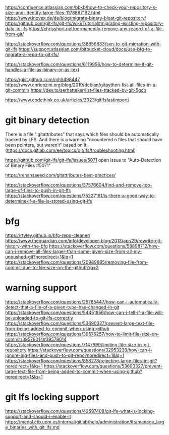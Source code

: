 https://confluence.atlassian.com/bbkb/how-to-check-your-repository-s-size-and-identify-large-files-1178867192.html
https://www.inovex.de/de/blog/migrate-binary-bloat-git-repository/
https://github.com/git-lfs/git-lfs/wiki/Tutorial#migrating-existing-repository-data-to-lfs
https://chrisshort.net/permanently-remove-any-record-of-a-file-from-git/

https://stackoverflow.com/questions/38856833/svn-to-git-migration-with-git-lfs
https://support.atlassian.com/bitbucket-cloud/docs/use-bfg-to-migrate-a-repo-to-git-lfs/

https://stackoverflow.com/questions/6119956/how-to-determine-if-git-handles-a-file-as-binary-or-as-text

https://gist.github.com/mhl/498447
https://www.enricozini.org/blog/2019/debian/gitpython-list-all-files-in-a-git-commit/
https://dev.to/serhatteker/list-files-tracked-by-git-5gcb

https://www.codethink.co.uk/articles/2023/gitlfsfastimport/

# git binary detection

There is a file ".gitattributes" that says which files should be automatically tracked by LFS.
And there is a warning "ncountered n files that should have been pointers, but weren’t" based on it. (https://docs.gitlab.com/ee/topics/git/lfs/troubleshooting.html)

https://github.com/git-lfs/git-lfs/issues/5071
open issue to "Auto-Detection of Binary Files #5071"

https://rehansaeed.com/gitattributes-best-practices/

https://stackoverflow.com/questions/37576604/find-and-remove-too-large-of-files-to-push-in-git-lfs
https://stackoverflow.com/questions/75227161/is-there-a-good-way-to-determine-if-a-file-is-stored-using-git-lfs

# bfg
https://rtyley.github.io/bfg-repo-cleaner/
https://www.theguardian.com/info/developer-blog/2013/apr/29/rewrite-git-history-with-the-bfg
https://stackoverflow.com/questions/58898712/how-can-i-remove-all-files-larger-than-some-given-size-from-all-my-unpushed-git?noredirect=1&lq=1
https://stackoverflow.com/questions/20989885/removing-file-from-commit-due-to-file-size-on-the-github?rq=3

# warning support
https://stackoverflow.com/questions/25765447/how-can-i-automatically-detect-that-a-file-of-a-given-type-has-changed-in-git
https://stackoverflow.com/questions/54451856/how-can-i-tell-if-a-file-will-be-uploaded-to-git-lfs-correctly
https://stackoverflow.com/questions/53690327/prevent-large-text-file-from-being-added-to-commit-when-using-github
https://stackoverflow.com/questions/39576257/how-to-limit-file-size-on-commit/39578014#39578014
https://stackoverflow.com/questions/7147699/limiting-file-size-in-git-repository
https://stackoverflow.com/questions/32953238/how-can-i-ignore-big-files-and-push-to-git-repo?noredirect=1&lq=1
https://stackoverflow.com/questions/858278/rejecting-large-files-in-git?noredirect=1&lq=1
https://stackoverflow.com/questions/53690327/prevent-large-text-file-from-being-added-to-commit-when-using-github?noredirect=1&lq=1

# git lfs locking support
https://stackoverflow.com/questions/42597408/git-lfs-what-is-locking-support-and-should-i-enable-it
https://medal.ctb.upm.es/internal/gitlab/help/administration/lfs/manage_large_binaries_with_git_lfs.md




